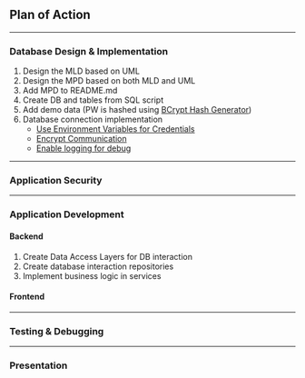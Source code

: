 ## Plan of Action

----
### Database Design & Implementation
1. Design the MLD based on UML
2. Design the MPD based on both MLD and UML
3. Add MPD to README.md
4. Create DB and tables from SQL script
5. Add demo data (PW is hashed using [BCrypt Hash Generator](https://bcrypt-generator.com/))
6. Database connection implementation
   * [Use Environment Variables for Credentials](https://github.com/Watch-Me-Fly/OC-PayMyBuddy/commit/fe99e70e608a273a55e737c253ca8201966bedba)
   * [Encrypt Communication](https://github.com/Watch-Me-Fly/OC-PayMyBuddy/commit/141a9179a398023b4608f7f26ed7ffc37d874817)
   * [Enable logging for debug](https://github.com/Watch-Me-Fly/OC-PayMyBuddy/commit/9557a8d28061ceec621ef800a2f093cfbd08585f)
----
### Application Security

----
### Application Development
#### Backend
1. Create Data Access Layers for DB interaction
2. Create database interaction repositories
3. Implement business logic in services
#### Frontend

----
### Testing & Debugging

----
### Presentation